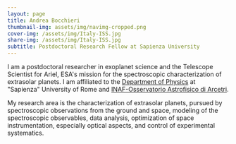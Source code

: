 ```yaml
---
layout: page
title: Andrea Bocchieri
thumbnail-img: assets/img/navimg-cropped.png
cover-img: /assets/img/Italy-ISS.jpg
share-img: /assets/img/Italy-ISS.jpg
subtitle: Postdoctoral Research Fellow at Sapienza University
---
```


I am a postdoctoral researcher in exoplanet science and the Telescope Scientist for Ariel, ESA's mission for the spectroscopic characterization of extrasolar planets. I am affiliated to the [Department of Physics](https://www.phys.uniroma1.it/fisica/) at "Sapienza" University of Rome and [INAF-Osservatorio Astrofisico di Arcetri](https://www.arcetri.inaf.it/).

My research area is the characterization of extrasolar planets, pursued by spectroscopic observations from the ground and space, modeling of the spectroscopic observables, data analysis, optimization of space instrumentation, especially optical aspects, and control of experimental systematics. 
